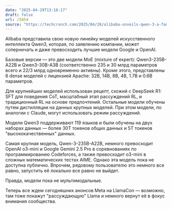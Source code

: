 ```yaml
---
date: "2025-04-29T13:18:17"
draft: false
url: /5854
source: "https://techcrunch.com/2025/04/28/alibaba-unveils-qwen-3-a-family-of-hybrid-ai-reasoning-models/"
---
```


Alibaba представила свою новую линейку моделей искусственного интеллекта Qwen3, которая, по заявлению компании, может соперничать и даже превосходить лучшие модели Google и OpenAI.

Базовые версии — это две модели MoE (mixture of expert): Qwen3-235B-A22B и Qwen3-30B-A3B (соответственно 235 и 30 млрд параметров всего и 22/3 млрд одновременно активны). Кроме этого, представлены 6 dense моделей с лицензией Apache: 32B, 14B, 8B, 4B, 1.7B и 0.6B параметров. 

Для крупнейших моделей использован рецепт, схожий с DeepSeek R1: SFT для поведения CoT, масштабный этап рассуждений RL, и традиционный RL на основе предпочтений. Остальные модели обучены путем дистилляции на данных крупных моделей. При этом модели, по аналогии с Claude, могут использовать режим рассуждений.

Модели Qwen3 поддерживают 119 языков и были обучены на двух наборах данных — более 30T токенов общих данных и 5T токенов "высококачественных" данных. 

Самая крупная модель, Qwen-3-235B-A22B, немного превосходит OpenAI o3-mini и Google Gemini 2.5 Pro в соревнованиях по программированию Codeforces, а также превосходит o3-mini в сложных математических тестах AIME. Однако эта модель пока не доступна публично. Впрочем, рядовому пользователю это немного все равно, запустить её локально все равно не выйдет. 

Правда, модели пока не мультимодальные. 

Теперь все ждем сегодняшних анонсов Meta на LlamaCon — возможно, там тоже покажут "рассуждающую" Llama и немного вернут её в фокус внимания сообщества.